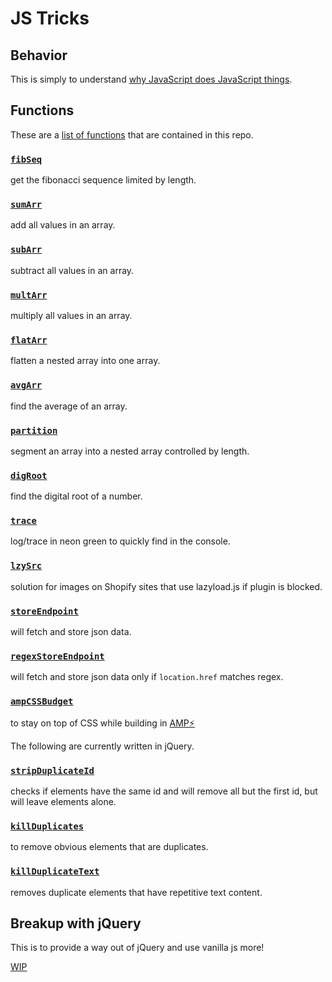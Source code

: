 # JS Tricks

## Behavior

This is simply to understand [why JavaScript does JavaScript things](js_behavior.md).

## Functions

These are a [list of functions](js_functions/js_functions.md) that are contained in this repo.

### [`fibSeq`](js_functions/js_functions.md#fibseq)
get the fibonacci sequence limited by length.
### [`sumArr`](js_functions/js_functions.md#sumarr)
add all values in an array.
### [`subArr`](js_functions/js_functions.md#subarr)
subtract all values in an array.
### [`multArr`](js_functions/js_functions.md#multarr)
multiply all values in an array.
### [`flatArr`](js_functions/js_functions.md#flatarr)
flatten a nested array into one array.
### [`avgArr`](js_functions/js_functions.md#avgarr)
find the average of an array.
### [`partition`](js_functions/js_functions.md#partition)
segment an array into a nested array controlled by length.
### [`digRoot`](js_functions/js_functions.md#digroot)
find the digital root of a number.
### [`trace`](js_functions/js_functions.md#trace)
log/trace in neon green to quickly find in the console.
### [`lzySrc`](js_functions/js_functions.md#lzysrc)
solution for images on Shopify sites that use lazyload.js if plugin is blocked.
### [`storeEndpoint`](js_functions/js_functions.md#storeendpoint)
will fetch and store json data.
### [`regexStoreEndpoint`](js_functions/js_functions.md#regexstoreendpoint)
will fetch and store json data only if `location.href` matches regex.
### [`ampCSSBudget`](js_functions/js_functions.md#ampcssbudget)
to stay on top of CSS while building in [AMP⚡](https://amp.dev/)

The following are currently written in jQuery.

### [`stripDuplicateId`](js_functions/js_functions.md#stripDuplicateId)
checks if elements have the same id and will remove all but the first id, but will leave elements alone.
### [`killDuplicates`](js_functions/js_functions.md#killDuplicates)
to remove obvious elements that are duplicates.
### [`killDuplicateText`](js_functions/js_functions.md#lzysrc)
removes duplicate elements that have repetitive text content.

## Breakup with jQuery

This is to provide a way out of jQuery and use vanilla js more!

[WIP](Breakup_with_jQuery.md)
